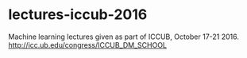 # lectures-iccub-2016

Machine learning lectures given as part of ICCUB, October 17-21 2016.
http://icc.ub.edu/congress/ICCUB_DM_SCHOOL
